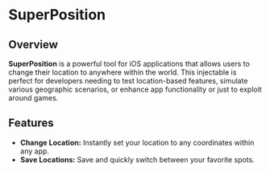 # SuperPosition

## Overview
**SuperPosition** is a powerful tool for iOS applications that allows users to change their location to anywhere within the world. This injectable is perfect for developers needing to test location-based features, simulate various geographic scenarios, or enhance app functionality or just to exploit around games.

## Features
- **Change Location:** Instantly set your location to any coordinates within any app.
- **Save Locations:** Save and quickly switch between your favorite spots.
